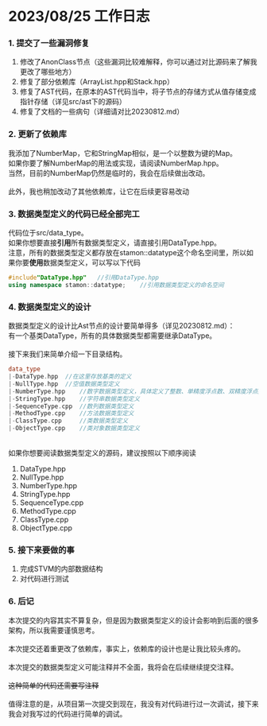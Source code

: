 # 2023/08/25 工作日志

### 1. 提交了一些漏洞修复
1. 修改了AnonClass节点（这些漏洞比较难解释，你可以通过对比源码来了解我更改了哪些地方）
2. 修复了部分依赖库（ArrayList.hpp和Stack.hpp）
3. 修复了AST代码，在原本的AST代码当中，将子节点的存储方式从值存储变成指针存储（详见src/ast下的源码）
4. 修复了文档的一些病句（详细请对比20230812.md）

### 2. 更新了依赖库
我添加了NumberMap，它和StringMap相似，是一个以整数为键的Map。
<br>
如果你要了解NumberMap的用法或实现，请阅读NumberMap.hpp。
<br>
当然，目前的NumberMap仍然是临时的，我会在后续做出改动。
<br><br>
此外，我也稍加改动了其他依赖库，让它在后续更容易改动

### 3. 数据类型定义的代码已经全部完工
代码位于src/data_type。
<br>
如果你想要直接**引用**所有数据类型定义，请直接引用DataType.hpp。<br>
注意，所有的数据类型定义都存放在stamon::datatype这个命名空间里，所以如果你要**使用**数据类型定义，可以写以下代码

```C++
#include"DataType.hpp"   //引用DataType.hpp
using namespace stamon::datatype;    //引用数据类型定义的命名空间
```


### 4. 数据类型定义的设计
数据类型定义的设计比Ast节点的设计要简单得多（详见20230812.md）：
<br>
有一个基类DataType，所有的具体数据类型都需要继承DataType。
<br>
<br>
接下来我们来简单介绍一下目录结构。
<br>

```C++
data_type
|-DataType.hpp  //在这里存放基类的定义
|-NullType.hpp  //空值数据类型定义
|-NumberType.hpp    //数字数据类型定义，具体定义了整数、单精度浮点数、双精度浮点数
|-StringType.hpp    //字符串数据类型定义
|-SequenceType.cpp  //数列数据类型定义
|-MethodType.cpp    //方法数据类型定义
|-ClassType.cpp     //类数据类型定义
|-ObjectType.cpp    //类对象数据类型定义
```

<br>
如果你想要阅读数据类型定义的源码，建议按照以下顺序阅读

1. DataType.hpp
2. NullType.hpp
3. NumberType.hpp
4. StringType.hpp
5. SequenceType.cpp
6. MethodType.cpp
7. ClassType.cpp
8. ObjectType.cpp

### 5. 接下来要做的事
1. 完成STVM的内部数据结构
2. 对代码进行测试

### 6. 后记
本次提交的内容其实不算复杂，但是因为数据类型定义的设计会影响到后面的很多架构，所以我需要谨慎思考。
<br><br>
本次提交还着重更改了依赖库，事实上，依赖库的设计也是让我比较头疼的。
<br><br>
本次提交的数据类型定义可能注释并不全面，我将会在后续继续提交注释。
<br><br>
~~这种简单的代码还需要写注释~~
<br><br>
值得注意的是，从项目第一次提交到现在，我没有对代码进行过一次调试，接下来我会对我写过的代码进行简单的调试。
